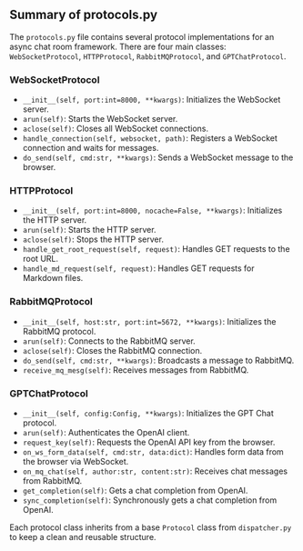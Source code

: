 
## Summary of protocols.py

The `protocols.py` file contains several protocol implementations for an async chat room framework. There are four main classes: `WebSocketProtocol`, `HTTPProtocol`, `RabbitMQProtocol`, and `GPTChatProtocol`.

### WebSocketProtocol
- `__init__(self, port:int=8000, **kwargs)`: Initializes the WebSocket server.
- `arun(self)`: Starts the WebSocket server.
- `aclose(self)`: Closes all WebSocket connections.
- `handle_connection(self, websocket, path)`: Registers a WebSocket connection and waits for messages.
- `do_send(self, cmd:str, **kwargs)`: Sends a WebSocket message to the browser.

### HTTPProtocol
- `__init__(self, port:int=8000, nocache=False, **kwargs)`: Initializes the HTTP server.
- `arun(self)`: Starts the HTTP server.
- `aclose(self)`: Stops the HTTP server.
- `handle_get_root_request(self, request)`: Handles GET requests to the root URL.
- `handle_md_request(self, request)`: Handles GET requests for Markdown files.

### RabbitMQProtocol
- `__init__(self, host:str, port:int=5672, **kwargs)`: Initializes the RabbitMQ protocol.
- `arun(self)`: Connects to the RabbitMQ server.
- `aclose(self)`: Closes the RabbitMQ connection.
- `do_send(self, cmd:str, **kwargs)`: Broadcasts a message to RabbitMQ.
- `receive_mq_mesg(self)`: Receives messages from RabbitMQ.

### GPTChatProtocol
- `__init__(self, config:Config, **kwargs)`: Initializes the GPT Chat protocol.
- `arun(self)`: Authenticates the OpenAI client.
- `request_key(self)`: Requests the OpenAI API key from the browser.
- `on_ws_form_data(self, cmd:str, data:dict)`: Handles form data from the browser via WebSocket.
- `on_mq_chat(self, author:str, content:str)`: Receives chat messages from RabbitMQ.
- `get_completion(self)`: Gets a chat completion from OpenAI.
- `sync_completion(self)`: Synchronously gets a chat completion from OpenAI.

Each protocol class inherits from a base `Protocol` class from `dispatcher.py` to keep a clean and reusable structure.

